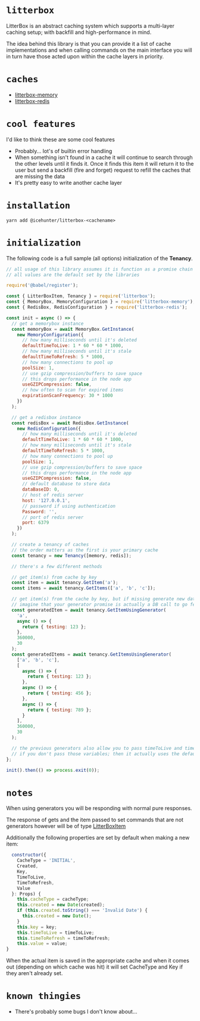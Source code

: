 # `litterbox`

LitterBox is an abstract caching system which supports a multi-layer caching setup; with backfill and high-performance in mind.

The idea behind this library is that you can provide it a list of cache implementations and when calling commands on the main interface you will in turn have those acted upon within the cache layers in priority.

# `caches`

- [litterbox-memory](https://github.com/Icehunter/litterbox/tree/master/node/packages/LitterBox.Memory)
- [litterbox-redis](https://github.com/Icehunter/litterbox/tree/master/node/packages/LitterBox.Redis)

# `cool features`

I'd like to think these are some cool features

- Probably... lot's of builtin error handling
- When something isn't found in a cache it will continue to search through the other levels until it finds it. Once it finds this item it will return it to the user but send a backfill (fire and forget) request to refill the caches that are missing the data
- It's pretty easy to write another cache layer

# `installation`

```shell
yarn add @icehunter/litterbox-<cachename>
```

# `initialization`

The following code is a full sample (all options) initialization of the **Tenancy**.

```javascript
// all usage of this library assumes it is function as a promise chain or uses async/await
// all values are the default set by the libraries

require('@babel/register');

const { LitterBoxItem, Tenancy } = require('litterbox');
const { MemoryBox, MemoryConfiguration } = require('litterbox-memory');
const { RedisBox, RedisConfiguration } = require('litterbox-redis');

const init = async () => {
  // get a memorybox instance
  const memoryBox = await MemoryBox.GetInstance(
    new MemoryConfiguration({
      // how many milliseconds until it's deleted
      defaultTimeToLive: 1 * 60 * 60 * 1000,
      // how many milliseconds until it's stale
      defaultTimeToRefresh: 5 * 1000,
      // how many connections to pool up
      poolSize: 1,
      // use gzip compression/buffers to save space
      // this drops performance in the node app
      useGZIPCompression: false,
      // how often to scan for expired items
      expirationScanFrequency: 30 * 1000
    })
  );

  // get a redisbox instance
  const redisBox = await RedisBox.GetInstance(
    new RedisConfiguration({
      // how many milliseconds until it's deleted
      defaultTimeToLive: 1 * 60 * 60 * 1000,
      // how many milliseconds until it's stale
      defaultTimeToRefresh: 5 * 1000,
      // how many connections to pool up
      poolSize: 1,
      // use gzip compression/buffers to save space
      // this drops performance in the node app
      useGZIPCompression: false,
      // default database to store data
      dataBaseID: 0,
      // host of redis server
      host: '127.0.0.1',
      // password if using authentication
      Password: '',
      // port of redis server
      port: 6379
    })
  );

  // create a tenancy of caches
  // the order matters as the first is your primary cache
  const tenancy = new Tenancy([memory, redis]);

  // there's a few different methods

  // get item(s) from cache by key
  const item = await tenancy.GetItem('a');
  const items = await tenancy.GetItems(['a', 'b', 'c']);

  // get item(s) from the cache by key, but if missing generate new data
  // imagine that your generator promise is actually a DB call to go fetch the data, or another type of DB
  const generatedItem = await tenancy.GetItemUsingGenerator(
    'a',
    async () => {
      return { testing: 123 };
    },
    360000,
    30
  );
  const generatedItems = await tenancy.GetItemsUsingGenerator(
    ['a', 'b', 'c'],
    [
      async () => {
        return { testing: 123 };
      },
      async () => {
        return { testing: 456 };
      },
      async () => {
        return { testing: 789 };
      }
    ],
    360000,
    30
  );

  // the previous generators also allow you to pass timeToLive and timeToRefresh as the last two params to GetX. In "seconds"
  // if you don't pass those variables; then it actually uses the default caching times setup in the config of the cache when making the tenancy. These are per query overrides
};

init().then(() => process.exit(0));
```

# `notes`

When using generators you will be responding with normal pure responses.

The response of gets and the item passed to set commands that are not generators however will be of type [LitterBoxItem](https://github.com/Icehunter/litterbox/blob/master/node/packages/LitterBox/src/Models/LitterBoxItem.js)

Additionally the following properties are set by default when making a new item:

```javascript
  constructor({
    CacheType = 'INITIAL',
    Created,
    Key,
    TimeToLive,
    TimeToRefresh,
    Value
  }: Props) {
    this.cacheType = cacheType;
    this.created = new Date(created);
    if (this.created.toString() === 'Invalid Date') {
      this.created = new Date();
    }
    this.key = key;
    this.timeToLive = timeToLive;
    this.timeToRefresh = timeToRefresh;
    this.value = value;
}
```

When the actual item is saved in the appropriate cache and when it comes out (depending on which cache was hit) it will set CacheType and Key if they aren't already set.

# `known thingies`

- There's probably some bugs I don't know about...
